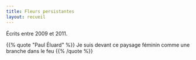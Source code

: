 ```yaml
---
title: Fleurs persistantes
layout: recueil
---
```


Écrits entre 2009 et 2011.

{{% quote "Paul Éluard" %}}
  Je suis devant ce paysage féminin
  comme une branche dans le feu
{{% /quote %}}
